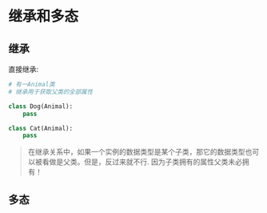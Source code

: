 # 继承和多态

## 继承

直接继承:

```py
# 有一Animal类
# 继承用于获取父类的全部属性

class Dog(Animal):
    pass

class Cat(Animal):
    pass
```

> 在继承关系中，如果一个实例的数据类型是某个子类，那它的数据类型也可以被看做是父类。但是，反过来就不行. 因为子类拥有的属性父类未必拥有！


## 多态

